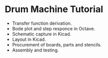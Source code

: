 # Drum Machine Tutorial
- Transfer function derivation.
- Bode plot and step responce in Octave.
- Schematic capture in Kicad.
- Layout in Kicad.
- Procurement of boards, parts and stencils.
- Assembly and testing.
